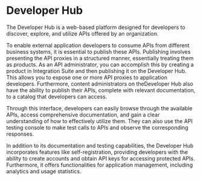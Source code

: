 <!-- loio41f7c452d04443c9b7ab18765a3aa48a -->

# Developer Hub

The Developer Hub is a web-based platform designed for developers to discover, explore, and utilize APIs offered by an organization.

To enable external application developers to consume APIs from different business systems, it is essential to publish these APIs. Publishing involves presenting the API proxies in a structured manner, essentially treating them as products. As an API administrator, you can accomplish this by creating a product in Integration Suite and then publishing it on the Developer Hub. This allows you to expose one or more API proxies to application developers. Furthermore, content administrators on theDeveloper Hub also have the ability to publish their APIs, complete with relevant documentation, to a catalog that developers can access.

Through this interface, developers can easily browse through the available APIs, access comprehensive documentation, and gain a clear understanding of how to effectively utilize them. They can also use the API testing console to make test calls to APIs and observe the corresponding responses.

In addition to its documentation and testing capabilities, the Developer Hub incorporates features like self-registration, providing developers with the ability to create accounts and obtain API keys for accessing protected APIs. Furthermore, it offers functionalities for application management, including analytics and usage statistics.

